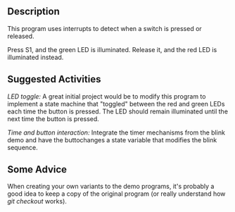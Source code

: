 ## Description
This program uses interrupts to detect when a switch is pressed or
released.

Press S1, and the green LED is illuminated.  Release it, and the red
LED is illuminated instead.

## Suggested Activities
_LED toggle:_  A great initial project would be to modify this program to
implement a state machine that "toggled" between the red and green LEDs
each time the button is pressed. The LED should remain illuminated until
the next time the button is pressed.

_Time and button interaction:_
Integrate the timer mechanisms from the blink demo and have the buttochanges a state variable that modifies the blink sequence.


## Some Advice
When creating your own variants to the demo programs,
it's probably a good idea to keep a copy of the original program (or really understand how _git checkout_ works).  

